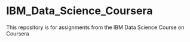# IBM_Data_Science_Coursera
This repository is for assignments from the IBM Data Science Course on Coursera
